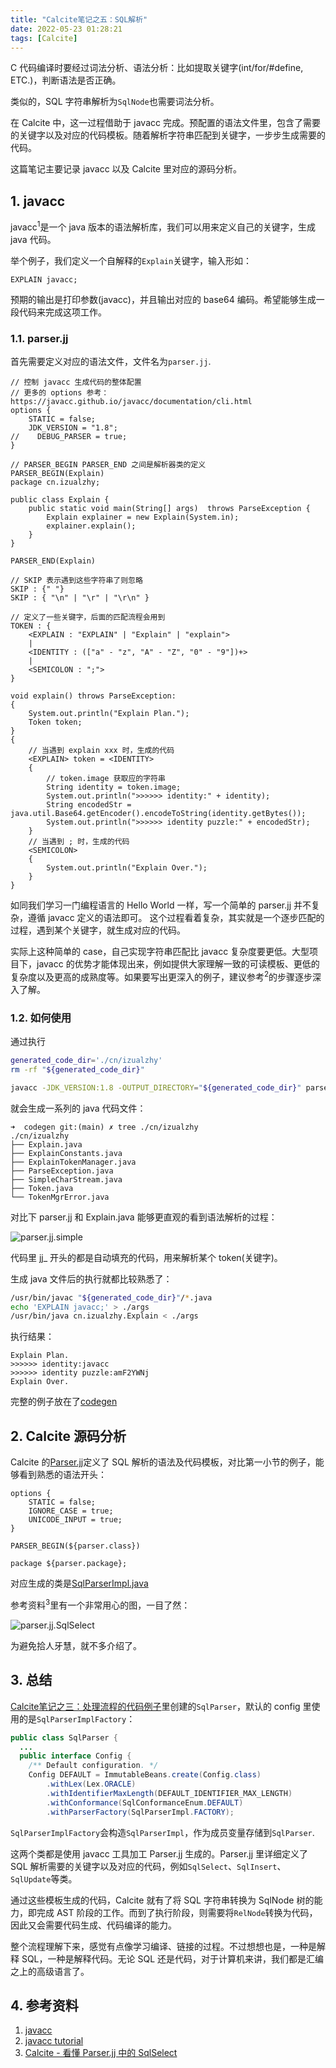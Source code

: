 ```yaml
---
title: "Calcite笔记之五：SQL解析"
date: 2022-05-23 01:28:21
tags: [Calcite]
---
```


C 代码编译时要经过词法分析、语法分析：比如提取关键字(int/for/#define, ETC.)，判断语法是否正确。

类似的，SQL 字符串解析为`SqlNode`也需要词法分析。

在 Calcite 中，这一过程借助于 javacc 完成。预配置的语法文件里，包含了需要的关键字以及对应的代码模板。随着解析字符串匹配到关键字，一步步生成需要的代码。

这篇笔记主要记录 javacc 以及 Calcite 里对应的源码分析。

## 1. javacc

javacc<sup>1</sup>是一个 java 版本的语法解析库，我们可以用来定义自己的关键字，生成 java 代码。

举个例子，我们定义一个自解释的`Explain`关键字，输入形如：

```
EXPLAIN javacc;
```

预期的输出是打印参数(javacc)，并且输出对应的 base64 编码。希望能够生成一段代码来完成这项工作。

### 1.1. parser.jj

首先需要定义对应的语法文件，文件名为`parser.jj`.

```
// 控制 javacc 生成代码的整体配置
// 更多的 options 参考：https://javacc.github.io/javacc/documentation/cli.html
options {
    STATIC = false;
    JDK_VERSION = "1.8";
//    DEBUG_PARSER = true;
}

// PARSER_BEGIN PARSER_END 之间是解析器类的定义
PARSER_BEGIN(Explain)
package cn.izualzhy;

public class Explain {
    public static void main(String[] args)  throws ParseException {
        Explain explainer = new Explain(System.in);
        explainer.explain();
    }
}

PARSER_END(Explain)

// SKIP 表示遇到这些字符串了则忽略
SKIP : {" "}
SKIP : { "\n" | "\r" | "\r\n" }

// 定义了一些关键字，后面的匹配流程会用到
TOKEN : {
    <EXPLAIN : "EXPLAIN" | "Explain" | "explain">
    |
    <IDENTITY : (["a" - "z", "A" - "Z", "0" - "9"])+>
    |
    <SEMICOLON : ";">
}

void explain() throws ParseException:
{
    System.out.println("Explain Plan.");
    Token token;
}
{
    // 当遇到 explain xxx 时，生成的代码
    <EXPLAIN> token = <IDENTITY>
    {
        // token.image 获取应的字符串
        String identity = token.image;
        System.out.println(">>>>>> identity:" + identity);
        String encodedStr = java.util.Base64.getEncoder().encodeToString(identity.getBytes());
        System.out.println(">>>>>> identity puzzle:" + encodedStr);
    }
    // 当遇到 ; 时，生成的代码
    <SEMICOLON>
    {
        System.out.println("Explain Over.");
    }
}
```

如同我们学习一门编程语言的 Hello World 一样，写一个简单的 parser.jj 并不复杂，遵循 javacc 定义的语法即可。
这个过程看着复杂，其实就是一个逐步匹配的过程，遇到某个关键字，就生成对应的代码。

实际上这种简单的 case，自己实现字符串匹配比 javacc 复杂度要更低。大型项目下，javacc 的优势才能体现出来，例如提供大家理解一致的可读模板、更低的复杂度以及更高的成熟度等。如果要写出更深入的例子，建议参考<sup>2</sup>的步骤逐步深入了解。

### 1.2. 如何使用

通过执行

```sh
generated_code_dir='./cn/izualzhy'
rm -rf "${generated_code_dir}"

javacc -JDK_VERSION:1.8 -OUTPUT_DIRECTORY="${generated_code_dir}" parser.jj
```

就会生成一系列的 java 代码文件：

```
➜  codegen git:(main) ✗ tree ./cn/izualzhy
./cn/izualzhy
├── Explain.java
├── ExplainConstants.java
├── ExplainTokenManager.java
├── ParseException.java
├── SimpleCharStream.java
├── Token.java
└── TokenMgrError.java
```

对比下 parser.jj 和 Explain.java 能够更直观的看到语法解析的过程：

![parser.jj.simple](/assets/images/calcite/calcite/parser.jj.simple.png)

代码里 jj_ 开头的都是自动填充的代码，用来解析某个 token(关键字)。

生成 java 文件后的执行就都比较熟悉了：

```sh
/usr/bin/javac "${generated_code_dir}"/*.java
echo 'EXPLAIN javacc;' > ./args
/usr/bin/java cn.izualzhy.Explain < ./args
```

执行结果：

```
Explain Plan.
>>>>>> identity:javacc
>>>>>> identity puzzle:amF2YWNj
Explain Over.
```

完整的例子放在了[codegen](https://github.com/izualzhy/BigData-Systems/tree/main/calcite/src/main/codegen)

## 2. Calcite 源码分析

Calcite 的[Parser.jj](https://github.com/apache/calcite/blob/main/core/src/main/codegen/templates/Parser.jj)定义了 SQL 解析的语法及代码模板，对比第一小节的例子，能够看到熟悉的语法开头：

```
options {
    STATIC = false;
    IGNORE_CASE = true;
    UNICODE_INPUT = true;
}

PARSER_BEGIN(${parser.class})

package ${parser.package};
```

对应生成的类是[SqlParserImpl.java](https://github.com/izualzhy/BigData-Systems/blob/main/calcite/src/main/codegen/SqlParserImpl.java)

参考资料<sup>3</sup>里有一个非常用心的图，一目了然：

![parser.jj.SqlSelect](/assets/images/calcite/parser.jj.SqlSelect.png)

为避免拾人牙慧，就不多介绍了。

## 3. 总结

[Calcite笔记之三：处理流程的代码例子](https://izualzhy.cn/calcite-example)里创建的`SqlParser`，默认的 config 里使用的是`SqlParserImplFactory`：

```java
public class SqlParser {
  ...
  public interface Config {
    /** Default configuration. */
    Config DEFAULT = ImmutableBeans.create(Config.class)
        .withLex(Lex.ORACLE)
        .withIdentifierMaxLength(DEFAULT_IDENTIFIER_MAX_LENGTH)
        .withConformance(SqlConformanceEnum.DEFAULT)
        .withParserFactory(SqlParserImpl.FACTORY);
```

`SqlParserImplFactory`会构造`SqlParserImpl`，作为成员变量存储到`SqlParser`.

这两个类都是使用 javacc 工具加工 Parser.jj 生成的。Parser.jj 里详细定义了 SQL 解析需要的关键字以及对应的代码，例如`SqlSelect`、`SqlInsert`、`SqlUpdate`等类。

通过这些模板生成的代码，Calcite 就有了将 SQL 字符串转换为 SqlNode 树的能力，即完成 AST 阶段的工作。而到了执行阶段，则需要将`RelNode`转换为代码，因此又会需要代码生成、代码编译的能力。

整个流程理解下来，感觉有点像学习编译、链接的过程。不过想想也是，一种是解释 SQL，一种是解释代码。无论 SQL 还是代码，对于计算机来讲，我们都是汇编之上的高级语言了。

## 4. 参考资料

1. [javacc](https://javacc.github.io/javacc/)
2. [javacc tutorial](https://www.cin.ufpe.br/~in1007/transparencias/MaterialApoio/javacc-tutorial.pdf)
3. [Calcite - 看懂 Parser.jj 中的 SqlSelect](https://cloud.tencent.com/developer/article/1824956)
